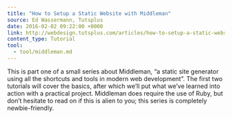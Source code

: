 ```yaml
---
title: "How to Setup a Static Website with Middleman"
source: Ed Wassermann, Tutsplus
date: 2016-02-02 09:22:00 +0000
link: http://webdesign.tutsplus.com/articles/how-to-setup-a-static-website-with-middleman--cms-25275
content_type: Tutorial
tool:
  - tool/middleman.md
---
```

This is part one of a small series about Middleman, “a static site generator using all the shortcuts and tools in modern web development”. The first two tutorials will cover the basics, after which we’ll put what we’ve learned into action with a practical project. Middleman does require the use of Ruby, but don’t hesitate to read on if this is alien to you; this series is completely newbie-friendly.





